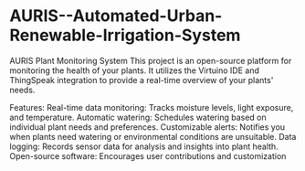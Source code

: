 # AURIS--Automated-Urban-Renewable-Irrigation-System
AURIS Plant Monitoring System
This project is an open-source platform for monitoring the health of your plants. It utilizes the Virtuino IDE and ThingSpeak integration to provide a real-time overview of your plants' needs.

Features:
Real-time data monitoring: Tracks moisture levels, light exposure, and temperature.
Automatic watering: Schedules watering based on individual plant needs and preferences.
Customizable alerts: Notifies you when plants need watering or environmental conditions are unsuitable.
Data logging: Records sensor data for analysis and insights into plant health.
Open-source software: Encourages user contributions and customization
